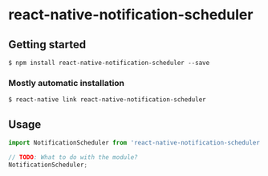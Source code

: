# react-native-notification-scheduler

## Getting started

`$ npm install react-native-notification-scheduler --save`

### Mostly automatic installation

`$ react-native link react-native-notification-scheduler`

## Usage
```javascript
import NotificationScheduler from 'react-native-notification-scheduler';

// TODO: What to do with the module?
NotificationScheduler;
```
